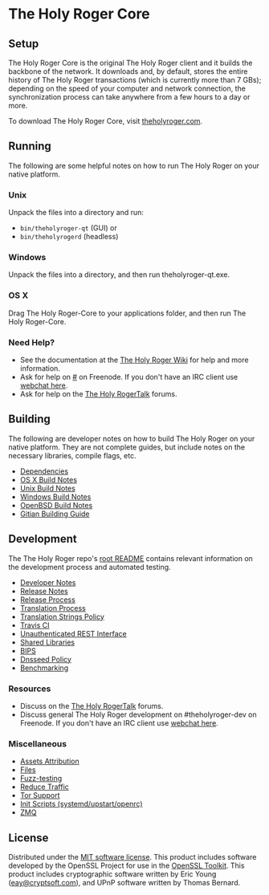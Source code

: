 The Holy Roger Core
=============

Setup
---------------------
The Holy Roger Core is the original The Holy Roger client and it builds the backbone of the network. It downloads and, by default, stores the entire history of The Holy Roger transactions (which is currently more than 7 GBs); depending on the speed of your computer and network connection, the synchronization process can take anywhere from a few hours to a day or more.

To download The Holy Roger Core, visit [theholyroger.com](https://theholyroger.com).

Running
---------------------
The following are some helpful notes on how to run The Holy Roger on your native platform.

### Unix

Unpack the files into a directory and run:

- `bin/theholyroger-qt` (GUI) or
- `bin/theholyrogerd` (headless)

### Windows

Unpack the files into a directory, and then run theholyroger-qt.exe.

### OS X

Drag The Holy Roger-Core to your applications folder, and then run The Holy Roger-Core.

### Need Help?

* See the documentation at the [The Holy Roger Wiki](https://.info/)
for help and more information.
* Ask for help on [#](http://webchat.freenode.net?channels=) on Freenode. If you don't have an IRC client use [webchat here](http://webchat.freenode.net?channels=).
* Ask for help on the [The Holy RogerTalk](https://litecointalk.io/) forums.

Building
---------------------
The following are developer notes on how to build The Holy Roger on your native platform. They are not complete guides, but include notes on the necessary libraries, compile flags, etc.

- [Dependencies](dependencies.md)
- [OS X Build Notes](build-osx.md)
- [Unix Build Notes](build-unix.md)
- [Windows Build Notes](build-windows.md)
- [OpenBSD Build Notes](build-openbsd.md)
- [Gitian Building Guide](gitian-building.md)

Development
---------------------
The The Holy Roger repo's [root README](/README.md) contains relevant information on the development process and automated testing.

- [Developer Notes](developer-notes.md)
- [Release Notes](release-notes.md)
- [Release Process](release-process.md)
- [Translation Process](translation_process.md)
- [Translation Strings Policy](translation_strings_policy.md)
- [Travis CI](travis-ci.md)
- [Unauthenticated REST Interface](REST-interface.md)
- [Shared Libraries](shared-libraries.md)
- [BIPS](bips.md)
- [Dnsseed Policy](dnsseed-policy.md)
- [Benchmarking](benchmarking.md)

### Resources
* Discuss on the [The Holy RogerTalk](https://litecointalk.io/) forums.
* Discuss general The Holy Roger development on #theholyroger-dev on Freenode. If you don't have an IRC client use [webchat here](http://webchat.freenode.net/?channels=theholyroger-dev).

### Miscellaneous
- [Assets Attribution](assets-attribution.md)
- [Files](files.md)
- [Fuzz-testing](fuzzing.md)
- [Reduce Traffic](reduce-traffic.md)
- [Tor Support](tor.md)
- [Init Scripts (systemd/upstart/openrc)](init.md)
- [ZMQ](zmq.md)

License
---------------------
Distributed under the [MIT software license](/COPYING).
This product includes software developed by the OpenSSL Project for use in the [OpenSSL Toolkit](https://www.openssl.org/). This product includes
cryptographic software written by Eric Young ([eay@cryptsoft.com](mailto:eay@cryptsoft.com)), and UPnP software written by Thomas Bernard.
